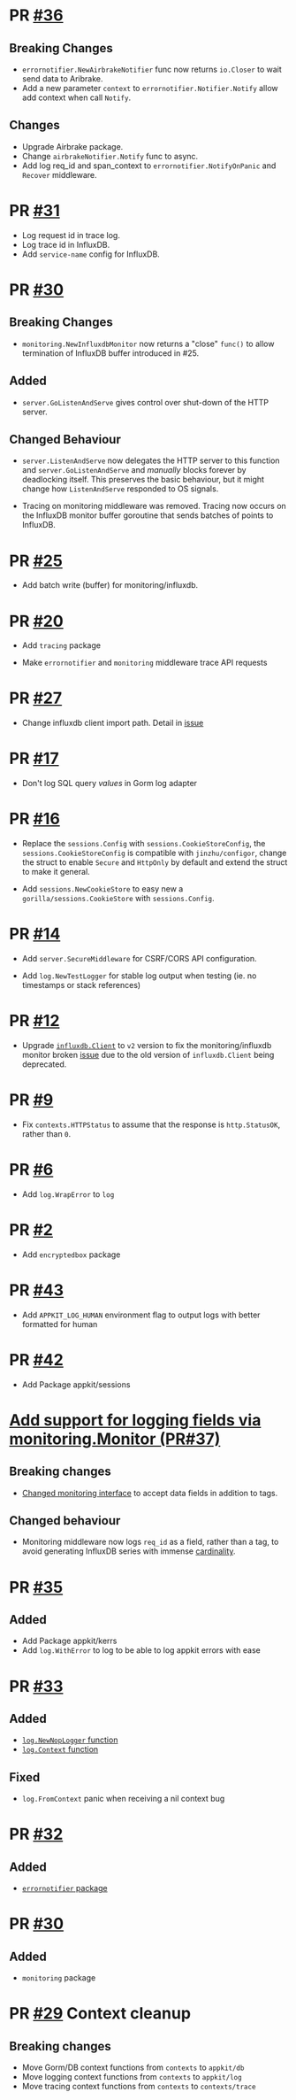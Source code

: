 # PR [#36](https://github.com/theplant/appkit/pull/36)

## Breaking Changes

* `errornotifier.NewAirbrakeNotifier` func now returns `io.Closer` to
  wait send data to Aribrake.
* Add a new parameter `context` to `errornotifier.Notifier.Notify` allow
  add context when call `Notify`.

## Changes

* Upgrade Airbrake package.
* Change `airbrakeNotifier.Notify` func to async.
* Add log req_id and span_context to `errornotifier.NotifyOnPanic` and
  `Recover` middleware.

# PR [#31](https://github.com/theplant/appkit/pull/31)

* Log request id in trace log.
* Log trace id in InfluxDB.
* Add `service-name` config for InfluxDB.

# PR [#30](https://github.com/theplant/appkit/pull/30)

## Breaking Changes

* `monitoring.NewInfluxdbMonitor` now returns a "close" `func()` to
  allow termination of InfluxDB buffer introduced in #25.

## Added

* `server.GoListenAndServe` gives control over shut-down of the HTTP
  server.


## Changed Behaviour

* `server.ListenAndServe` now delegates the HTTP server to this
  function and `server.GoListenAndServe` and *manually* blocks forever
  by deadlocking itself. This preserves the basic behaviour, but it
  might change how `ListenAndServe` responded to OS signals.

* Tracing on monitoring middleware was removed. Tracing now occurs on
  the InfluxDB monitor buffer goroutine that sends batches of points
  to InfluxDB.

# PR [#25](https://github.com/theplant/appkit/pull/25)

* Add batch write (buffer) for monitoring/influxdb.

# PR [#20](https://github.com/theplant/appkit/pull/20)

* Add `tracing` package

* Make `errornotifier` and `monitoring` middleware trace API requests

# PR [#27](https://github.com/theplant/appkit/pull/27)

* Change influxdb client import path. Detail in [issue](https://github.com/influxdata/influxdb/issues/11035)

# PR [#17](https://github.com/theplant/appkit/pull/17)

* Don't log SQL query *values* in Gorm log adapter

# PR [#16](https://github.com/theplant/appkit/pull/16)

* Replace the `sessions.Config` with `sessions.CookieStoreConfig`, the `sessions.CookieStoreConfig` is compatible with `jinzhu/configor`, change the struct to enable `Secure` and `HttpOnly` by default and extend the struct to make it general.

* Add `sessions.NewCookieStore` to easy new a `gorilla/sessions.CookieStore` with `sessions.Config`.

# PR [#14](https://github.com/theplant/appkit/pull/14)

* Add `server.SecureMiddleware` for CSRF/CORS API configuration.

* Add `log.NewTestLogger` for stable log output when testing (ie. no
  timestamps or stack references)

# PR [#12](https://github.com/theplant/appkit/pull/12)

* Upgrade [`influxdb.Client`](https://github.com/influxdata/influxdb/tree/master/client#description) to `v2` version to fix the monitoring/influxdb monitor broken [issue](https://github.com/theplant/appkit/issues/11) due to the old version of `influxdb.Client` being deprecated.

# PR [#9](https://github.com/theplant/appkit/pull/9)

* Fix `contexts.HTTPStatus` to assume that the response is `http.StatusOK`, rather than `0`.

# PR [#6](https://github.com/theplant/appkit/pull/6)

* Add `log.WrapError` to `log`

# PR [#2](https://github.com/theplant/appkit/pull/2)

* Add `encryptedbox` package

# PR [#43](https://github.com/theplant/appkit-private/pull/43)

* Add `APPKIT_LOG_HUMAN` environment flag to output logs with better formatted for human


# PR [#42](https://github.com/theplant/appkit-private/pull/42)

* Add Package appkit/sessions

# [Add support for logging fields via monitoring.Monitor (PR#37)](https://github.com/theplant/appkit-private/pull/37)

## Breaking changes

* [Changed monitoring interface](https://github.com/theplant/appkit-private/pull/37/commits/5dde9fa2bc77527f9760feecdda762864fa0572c#diff-2b8f43b8889cf5d451e1b7e74a89ae74L62) to accept data fields in addition to tags.

## Changed behaviour

* Monitoring middleware now logs `req_id` as a field, rather than a
tag, to avoid generating InfluxDB series with immense
[cardinality](https://docs.influxdata.com/influxdb/v1.2/concepts/glossary/#series-cardinality).

# PR [#35](https://github.com/theplant/appkit-private/pull/35)

## Added

* Add Package appkit/kerrs
* Add `log.WithError` to log to be able to log appkit errors with ease

# PR [#33](https://github.com/theplant/appkit-private/pull/33)

## Added

* [`log.NewNopLogger` function](https://github.com/theplant/appkit/blob/08b478e/log/log.go#L74-L78)
* [`log.Context` function](https://github.com/theplant/appkit/blob/08b478e/log/context.go#L29-L32)

## Fixed

* `log.FromContext` panic when receiving a nil context bug

# PR [#32](https://github.com/theplant/appkit-private/pull/32)

## Added

* [`errornotifier` package](errornotifier/README.md)

# PR [#30](https://github.com/theplant/appkit-private/pull/30)

## Added

* `monitoring` package


# PR [#29](https://github.com/theplant/appkit-private/pull/29) Context cleanup

## Breaking changes

* Move Gorm/DB context functions from `contexts` to `appkit/db`
* Move logging context functions from `contexts` to `appkit/log`
* Move tracing context functions from `contexts` to `contexts/trace`

